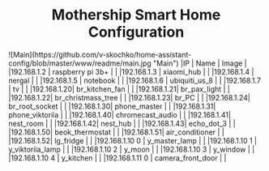 <h1 align="center">Mothership Smart Home Configuration</h1>  
![Main](https://github.com/v-skochko/home-assistant-config/blob/master/www/readme/main.jpg "Main")
|IP   | Name |  Image |
|192.168.1.2   | raspberry pi 3b+ |   |
|192.168.1.3   | xiaomi_hub |   |
|192.168.1.4   | nergal |   |
|192.168.1.5   | notebook |   |
|192.168.1.6   | ubiquiti_us_8 |   |
|192.168.1.7   | tv |   |
|192.168.1.20|  br_kitchen_fan |   |
|192.168.1.21|  br_pax_light |   |
|192.168.1.22|  br_christmass_tree |   |
|192.168.1.23|  br_PC |   |
|192.168.1.24|  br_root_socket |   |
|192.168.1.30|  phone_master |   |
|192.168.1.31|  phone_viktoriia |   |
|192.168.1.40|  chromecast_audio |   |
|192.168.1.41|  nest_room |   |
|192.168.1.42|  nest_hub |   |
|192.168.1.43|  echo_dot_3 |   |
|192.168.1.50|  beok_thermostat |   |
|192.168.1.51|  air_conditioner  |   |
|192.168.1.52|  lg_fridge |   |
|192.168.1.10 0 |   y_master_lamp |   |
|192.168.1.10 1 |   y_viktoriia_lamp |   |
|192.168.1.10 2 |   y_moon |   |
|192.168.1.10 3 |   y_window |   |
|192.168.1.10 4 |   y_kitchen |   |
|192.168.1.11 0 |   camera_front_door |   |

